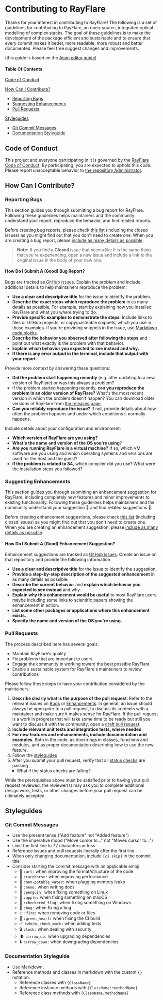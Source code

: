 # Contributing to RayFlare

Thanks for your interest in contributing to RayFlare! The following is a set of guidelines for contributing to RayFlare, 
an open-source, integrated optical modelling of complex stacks. The goal of these 
guidelines is to make the development of the package efficient and sustainable and to ensure that every commit makes it 
better, more readable, more robust and better documented. Please feel free suggest changes and improvements. 

(this guide is based on the [Atom editor guide](https://github.com/atom/atom/blob/master/CONTRIBUTING.md))

#### Table Of Contents

[Code of Conduct](#code-of-conduct)

[How Can I Contribute?](#how-can-i-contribute)
  * [Reporting Bugs](#reporting-bugs)
  * [Suggesting Enhancements](#suggesting-enhancements)
  * [Pull Requests](#pull-requests)

[Styleguides](#styleguides)
  * [Git Commit Messages](#git-commit-messages)
  * [Documentation Styleguide](#documentation-styleguide)

## Code of Conduct

This project and everyone participating in it is governed by the [RayFlare Code of Conduct](CODE_OF_CONDUCT.md). 
By participating, you are expected to uphold this code. Please report unacceptable behavior to 
[the repository Administrator](mailto:pmp31@cam.ac.uk).

## How Can I Contribute?

### Reporting Bugs

This section guides you through submitting a bug report for RayFlare. Following these guidelines helps maintainers and the 
community understand your report, reproduce the behavior, and find related reports.

Before creating bug reports, please check [this list](https://github.com/qpv-research-group/rayflare/issues) (including the closed 
issues) as you might find out that you don't need to create one. When you are creating a bug report, please [include as many details as 
possible](#how-do-i-submit-a-good-bug-report). 

> **Note:** If you find a **Closed** issue that seems like it is the same thing that you're experiencing, open a new issue 
>and include a link to the original issue in the body of your new one.

#### How Do I Submit A (Good) Bug Report?

Bugs are tracked as [GitHub issues](https://guides.github.com/features/issues/). Explain the problem and include additional 
details to help maintainers reproduce the problem:

* **Use a clear and descriptive title** for the issue to identify the problem.
* **Describe the exact steps which reproduce the problem** in as many details as possible. For example, start by explaining how you installed RayFlare and what you where trying to do.
* **Provide specific examples to demonstrate the steps**. Include links to files or GitHub projects, or copy/pasteable snippets, which you use in those examples. If you're providing snippets in the issue, use [Markdown code blocks](https://help.github.com/articles/markdown-basics/#multiple-lines).
* **Describe the behavior you observed after following the steps** and point out what exactly is the problem with that behavior.
* **Explain which behavior you expected to see instead and why.**
* **If there is any error output in the terminal, include that output with your report.**

Provide more context by answering these questions:

* **Did the problem start happening recently** (e.g. after updating to a new version of RayFlare) or was this always a problem?
* If the problem started happening recently, **can you reproduce the problem in an older version of RayFlare?** What's the most recent version in which the problem doesn't happen? You can download older versions of RayFlare from [the releases page](https://github.com/qpv-research-group/rayflare/releases).
* **Can you reliably reproduce the issue?** If not, provide details about how often the problem happens and under which conditions it normally happens.

Include details about your configuration and environment:

* **Which version of RayFlare are you using?** 
* **What's the name and version of the OS you're using**?
* **Are you running RayFlare in a virtual machine?** If so, which VM software are you using and which operating systems and versions are used for the host and the guest?
* **If the problem is related to S4**, which compiler did you use? What were the installation steps you followed?

### Suggesting Enhancements

This section guides you through submitting an enhancement suggestion for RayFlare, including completely new features and minor improvements to existing functionality. Following these guidelines helps maintainers and the community understand your suggestion :pencil: and find related suggestions :mag_right:.

Before creating enhancement suggestions, please check [this list](https://github.com/qpv-research-group/rayflare/issues) (including closed issues) as you might find out that you don't need to create one. When you are creating an enhancement suggestion, please [include as many details as possible](#how-do-i-submit-a-good-enhancement-suggestion).

#### How Do I Submit A (Good) Enhancement Suggestion?

Enhancement suggestions are tracked as [GitHub issues](https://guides.github.com/features/issues/). Create an issue on that repository and provide the following information:

* **Use a clear and descriptive title** for the issue to identify the suggestion.
* **Provide a step-by-step description of the suggested enhancement** in as many details as possible.
* **Describe the current behavior** and **explain which behavior you expected to see instead** and why.
* **Explain why this enhancement would be useful** to most RayFlare users, maybe including some links to scientific papers showing the enhancement in action.
* **List some other packages or applications where this enhancement exists.**
* **Specify the name and version of the OS you're using.**


### Pull Requests

The process described here has several goals:

- Maintain RayFlare's quality
- Fix problems that are important to users
- Engage the community in working toward the best possible RayFlare
- Enable a sustainable system for RayFlare's maintainers to review contributions

Please follow these steps to have your contribution considered by the maintainers:

1. **Describe clearly what is the purpose of the pull request**. Refer to the relevant issues on [Bugs](#reporting-bugs) or [Enhancements](#suggesting-enhancements). In general, an issue should always be open *prior* to a pull request, to discuss its contents with a maintainer and make sure it makes sense for RayFlare. If the pull request is a work in progress that will take some time to be ready but still you want to discuss it with the community, open a [draft pull request](https://github.blog/2019-02-14-introducing-draft-pull-requests/). 
2. **Include relevant unit tests and integration tests, where needed**. 
3. **For new features and enhancements, include documentation and examples**. Both in the code, as docstrings in classes, functions and modules, and as proper documentation describing how to use the new feature. 
4. Follow the [styleguides](#styleguides)
5. After you submit your pull request, verify that all [status checks](https://help.github.com/articles/about-status-checks/) are passing <details><summary>What if the status checks are failing?</summary>If a status check is failing, and you believe that the failure is unrelated to your change, please leave a comment on the pull request explaining why you believe the failure is unrelated. A maintainer will re-run the status check for you. If we conclude that the failure was a false positive, then we will open an issue to track that problem with our status check suite.</details>

While the prerequisites above must be satisfied prior to having your pull request reviewed, the reviewer(s) may ask you to complete additional design work, tests, or other changes before your pull request can be ultimately accepted.

## Styleguides

### Git Commit Messages

* Use the present tense ("Add feature" not "Added feature")
* Use the imperative mood ("Move cursor to..." not "Moves cursor to...")
* Limit the first line to 72 characters or less
* Reference issues and pull requests liberally after the first line
* When only changing documentation, include `[ci skip]` in the commit title
* Consider starting the commit message with an applicable emoji:
    * :art: `:art:` when improving the format/structure of the code
    * :racehorse: `:racehorse:` when improving performance
    * :non-potable_water: `:non-potable_water:` when plugging memory leaks
    * :memo: `:memo:` when writing docs
    * :penguin: `:penguin:` when fixing something on Linux
    * :apple: `:apple:` when fixing something on macOS
    * :checkered_flag: `:checkered_flag:` when fixing something on Windows
    * :bug: `:bug:` when fixing a bug
    * :fire: `:fire:` when removing code or files
    * :green_heart: `:green_heart:` when fixing the CI build
    * :white_check_mark: `:white_check_mark:` when adding tests
    * :lock: `:lock:` when dealing with security
    * :arrow_up: `:arrow_up:` when upgrading dependencies
    * :arrow_down: `:arrow_down:` when downgrading dependencies
    
### Documentation Styleguide

* Use [Markdown](https://daringfireball.net/projects/markdown).
* Reference methods and classes in markdown with the custom `{}` notation:
    * Reference classes with `{ClassName}`
    * Reference instance methods with `{ClassName::methodName}`
    * Reference class methods with `{ClassName.methodName}`
